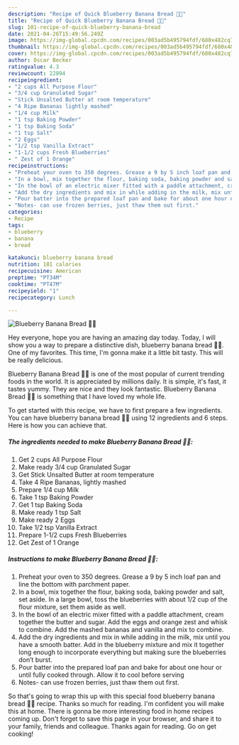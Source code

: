 ```yaml
---
description: "Recipe of Quick Blueberry Banana Bread 🍌🍞"
title: "Recipe of Quick Blueberry Banana Bread 🍌🍞"
slug: 101-recipe-of-quick-blueberry-banana-bread
date: 2021-04-26T15:49:56.249Z
image: https://img-global.cpcdn.com/recipes/003ad5b495794fdf/680x482cq70/blueberry-banana-bread-recipe-main-photo.jpg
thumbnail: https://img-global.cpcdn.com/recipes/003ad5b495794fdf/680x482cq70/blueberry-banana-bread-recipe-main-photo.jpg
cover: https://img-global.cpcdn.com/recipes/003ad5b495794fdf/680x482cq70/blueberry-banana-bread-recipe-main-photo.jpg
author: Oscar Becker
ratingvalue: 4.3
reviewcount: 22894
recipeingredient:
- "2 cups All Purpose Flour"
- "3/4 cup Granulated Sugar"
- "Stick Unsalted Butter at room temperature"
- "4 Ripe Bananas lightly mashed"
- "1/4 cup Milk"
- "1 tsp Baking Powder"
- "1 tsp Baking Soda"
- "1 tsp Salt"
- "2 Eggs"
- "1/2 tsp Vanilla Extract"
- "1-1/2 cups Fresh Blueberries"
- " Zest of 1 Orange"
recipeinstructions:
- "Preheat your oven to 350 degrees. Grease a 9 by 5 inch loaf pan and line the bottom with parchment paper."
- "In a bowl, mix together the flour, baking soda, baking powder and salt, set aside. In a large bowl, toss the blueberries with about 1/2 cup of the flour mixture, set them aside as well."
- "In the bowl of an electric mixer fitted with a paddle attachment, cream together the butter and sugar. Add the eggs and orange zest and whisk to combine. Add the mashed bananas and vanilla and mix to combine."
- "Add the dry ingredients and mix in while adding in the milk, mix until you have a smooth batter. Add in the blueberry mixture and mix it together long enough to incorporate everything but making sure the blueberries don’t burst."
- "Pour batter into the prepared loaf pan and bake for about one hour or until fully cooked through. Allow it to cool before serving"
- "Notes- can use frozen berries, just thaw them out first."
categories:
- Recipe
tags:
- blueberry
- banana
- bread

katakunci: blueberry banana bread 
nutrition: 181 calories
recipecuisine: American
preptime: "PT34M"
cooktime: "PT47M"
recipeyield: "1"
recipecategory: Lunch

---
```



![Blueberry Banana Bread 🍌🍞](https://img-global.cpcdn.com/recipes/003ad5b495794fdf/680x482cq70/blueberry-banana-bread-recipe-main-photo.jpg)

Hey everyone, hope you are having an amazing day today. Today, I will show you a way to prepare a distinctive dish, blueberry banana bread 🍌🍞. One of my favorites. This time, I'm gonna make it a little bit tasty. This will be really delicious.

Blueberry Banana Bread 🍌🍞 is one of the most popular of current trending foods in the world. It is appreciated by millions daily. It is simple, it's fast, it tastes yummy. They are nice and they look fantastic. Blueberry Banana Bread 🍌🍞 is something that I have loved my whole life.




To get started with this recipe, we have to first prepare a few ingredients. You can have blueberry banana bread 🍌🍞 using 12 ingredients and 6 steps. Here is how you can achieve that.

<!--inarticleads1-->

##### The ingredients needed to make Blueberry Banana Bread 🍌🍞:

1. Get 2 cups All Purpose Flour
1. Make ready 3/4 cup Granulated Sugar
1. Get Stick Unsalted Butter at room temperature
1. Take 4 Ripe Bananas, lightly mashed
1. Prepare 1/4 cup Milk
1. Take 1 tsp Baking Powder
1. Get 1 tsp Baking Soda
1. Make ready 1 tsp Salt
1. Make ready 2 Eggs
1. Take 1/2 tsp Vanilla Extract
1. Prepare 1-1/2 cups Fresh Blueberries
1. Get  Zest of 1 Orange




<!--inarticleads2-->

##### Instructions to make Blueberry Banana Bread 🍌🍞:

1. Preheat your oven to 350 degrees. Grease a 9 by 5 inch loaf pan and line the bottom with parchment paper.
1. In a bowl, mix together the flour, baking soda, baking powder and salt, set aside. In a large bowl, toss the blueberries with about 1/2 cup of the flour mixture, set them aside as well.
1. In the bowl of an electric mixer fitted with a paddle attachment, cream together the butter and sugar. Add the eggs and orange zest and whisk to combine. Add the mashed bananas and vanilla and mix to combine.
1. Add the dry ingredients and mix in while adding in the milk, mix until you have a smooth batter. Add in the blueberry mixture and mix it together long enough to incorporate everything but making sure the blueberries don’t burst.
1. Pour batter into the prepared loaf pan and bake for about one hour or until fully cooked through. Allow it to cool before serving
1. Notes- can use frozen berries, just thaw them out first.




So that's going to wrap this up with this special food blueberry banana bread 🍌🍞 recipe. Thanks so much for reading. I'm confident you will make this at home. There is gonna be more interesting food in home recipes coming up. Don't forget to save this page in your browser, and share it to your family, friends and colleague. Thanks again for reading. Go on get cooking!
